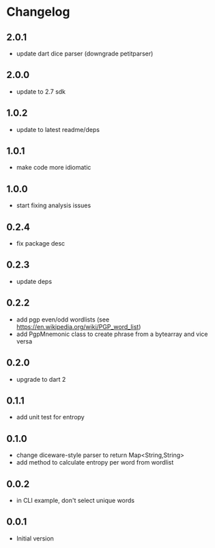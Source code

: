 # Changelog

## 2.0.1
- update dart dice parser (downgrade petitparser)

## 2.0.0
- update to 2.7 sdk

## 1.0.2
- update to latest readme/deps

## 1.0.1
- make code more idiomatic

## 1.0.0
- start fixing analysis issues

## 0.2.4
- fix package desc

## 0.2.3
- update deps

## 0.2.2

- add pgp even/odd wordlists (see https://en.wikipedia.org/wiki/PGP_word_list)
- add PgpMnemonic class to create phrase from a bytearray and vice versa

## 0.2.0

- upgrade to dart 2

## 0.1.1

- add unit test for entropy

## 0.1.0

- change diceware-style parser to return Map<String,String>
- add method to calculate entropy per word from wordlist

## 0.0.2

- in CLI example, don't select unique words

## 0.0.1

- Initial version
